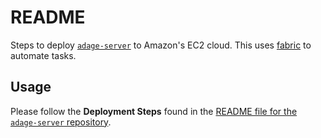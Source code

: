 # README #

Steps to deploy [`adage-server`](https://github.com/greenelab/adage-server) to
Amazon's EC2 cloud. This uses [fabric](http://www.fabfile.org) to automate
tasks.

## Usage ##

Please follow the **Deployment Steps** found in the
[README file for the `adage-server` repository](https://github.com/greenelab/adage-server#deployment-steps).
